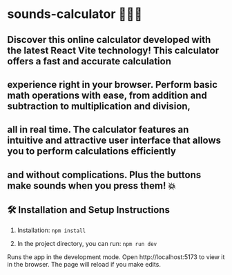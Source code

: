 # sounds-calculator 👩🏽‍💻
## Discover this online calculator developed with the latest React Vite technology! This calculator offers a fast and accurate calculation
## experience right in your browser. Perform basic math operations with ease, from addition and subtraction to multiplication and division,
## all in real time. The calculator features an intuitive and attractive user interface that allows you to perform calculations efficiently 
## and without complications. Plus the buttons make sounds when you press them! 💥

## 🛠 Installation and Setup Instructions

1. Installation: `npm install`

2. In the project directory, you can run: `npm run dev`

Runs the app in the development mode.
Open http://localhost:5173 to view it in the browser. The page will reload if you make edits.
